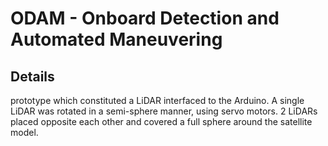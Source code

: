 # ODAM - Onboard Detection and Automated Maneuvering

## Details
prototype which constituted a
                      LiDAR interfaced to the Arduino. A single LiDAR was
                      rotated in a semi-sphere manner, using servo motors. 2
                      LiDARs placed opposite each other and covered a full
                      sphere around the satellite model.

